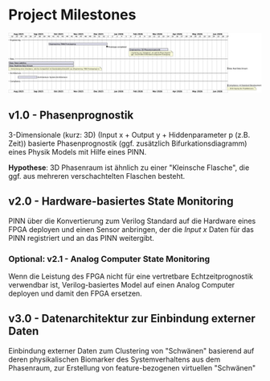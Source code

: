 # Project Milestones

![project planing](out/doc/project_planning/project_planning.png)

## v1.0 - Phasenprognostik
3-Dimensionale (kurz: 3D) (Input x + Output y + Hiddenparameter p (z.B. Zeit)) basierte Phasenprognostik (ggf. zusätzlich Bifurkationsdiagramm) eines Physik Models mit Hilfe eines PINN.

**Hypothese**: 3D Phasenraum ist ähnlich zu einer "Kleinsche Flasche", die ggf. aus mehreren verschachtelten Flaschen besteht.

## v2.0 - Hardware-basiertes State Monitoring
PINN über die Konvertierung zum Verilog Standard auf die Hardware eines FPGA deployen und einen Sensor anbringen, der die *Input x* Daten für das PINN registriert und an das PINN weitergibt.

### Optional: v2.1 - Analog Computer State Monitoring
Wenn die Leistung des FPGA nicht für eine vertretbare Echtzeitprognostik verwendbar ist, Verilog-basiertes Model auf einen Analog Computer deployen und damit den FPGA ersetzen.

## v3.0 - Datenarchitektur zur Einbindung externer Daten
Einbindung externer Daten zum Clustering von "Schwänen" basierend auf deren physikalischen Biomarker des Systemverhaltens aus dem Phasenraum, zur Erstellung von feature-bezogenen virtuellen "Schwänen"

